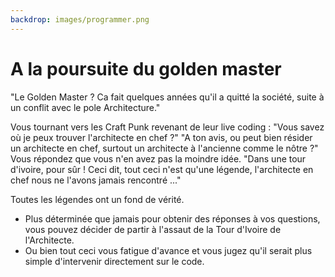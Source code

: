 ```yaml
---
backdrop: images/programmer.png
---
```


# A la poursuite du golden master

"Le Golden Master ? Ca fait quelques années qu'il a quitté la société, suite à un conflit avec le pole Architecture."

Vous tournant vers les Craft Punk revenant de leur live coding : "Vous savez où je peux trouver l'architecte en chef ?"
"A ton avis, ou peut bien résider un architecte en chef, surtout un architecte à l'ancienne comme le nôtre ?"
Vous répondez que vous n'en avez pas la moindre idée.
"Dans une tour d'ivoire, pour sûr ! Ceci dit, tout ceci n'est qu'une légende, l'architecte en chef nous ne l'avons jamais rencontré ..."

Toutes les légendes ont un fond de vérité. 
- Plus déterminée que jamais pour obtenir des réponses à vos questions, vous pouvez décider de partir à l'assaut de la Tour d'Ivoire de l'Architecte.
- Ou bien tout ceci vous fatigue d'avance et vous jugez qu'il serait plus simple d'intervenir directement sur le code.


<Page url="/assaut-tour-ivoir/130" instructions="" action="Partir à l'assaut de la tour d'ivoir !" condition="none" />
<Page url="/rose-doree/100" instructions="" action="Intervenir directemement sur le code !" condition="none" />

